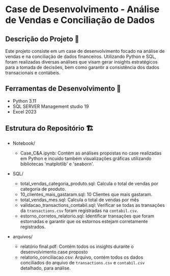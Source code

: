 # Case de Desenvolvimento - Análise de Vendas e Conciliação de Dados
## Descrição do Projeto 📖
Este projeto consiste em um case de desenvolvimento focado na análise de vendas e na conciliação de dados financeiros. Utilizando Python e SQL, foram realizadas diversas análises que visam gerar insights estratégicos para a tomada de decisões, bem como garantir a consistência dos dados transacionais e contábeis.

## Ferramentas de Desenvolvimento 🔧
* Python 3.11
* SQL SERVER Management studio 19
* Excel 2023

## Estrutura do Repositório 🏗️
* Notebook/
  * Case_C&A.ipynb: Contém as análises propostas no case realizadas em Python e incuido também visualizações gráficas utilizando bibliotecas 'matplotlib' e 'seaborn'.
    
* SQL/
  *  total_vendas_categoria_produto.sql: Calcula o total de vendas por categoria de produto.
  *  10_clientes_mais_gastaram.sql: 10 Clientes que mais gastaram.
  *  total_vendas_mes.sql: Calcula o total de vendas por mês
  *  validacao_transactions_contabil.sql: Verificar se todas as transações da `transactions.csv` foram registradas na `contabil.csv`.
  *  estorno_corretos_relatorio.sql: Identificar transações que foram estornadas e garantir que os estornos estejam corretamente registrados.
    
* arquivos/
  * relatório final.pdf: Contém todos os insights durante o desenvolvimento case proposto
  * relatorio_conciliacao.csv: Arquivo, contém todos os dados conciliados do arquivo de `transactions.csv` e `contabil.csv` detalhado, para análise.


